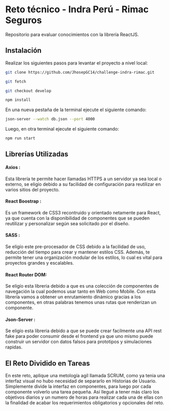 # Reto técnico - Indra Perú - Rimac Seguros

Repositorio para evaluar conocimientos con la librería ReactJS.

## Instalación

Realizar los siguientes pasos para levantar el proyecto a nivel local:

```bash
git clone https://github.com/JhosepGC14/challenge-indra-rimac.git
```
```bash
git fetch
```
```bash
git checkout develop
```
```bash
npm install
```
En una nueva pestaña de la terminal ejecute el siguiente comando:

```bash
json-server --watch db.json --port 4000
```
Luego, en otra terminal ejecute el siguiente comando:

```bash
npm run start
```

## Librerías Utilizadas

#### Axios : 
Esta librería te permite hacer llamadas HTTPS a un servidor ya sea local o externo, se eligío debido a su facilidad de configuración para reutilizar en varios sitios del proyecto.

#### React Boostrap : 
Es un framework de CSS3 recontruido y orientado netamente para React, ya que cuenta con la disponibilidad de componentes que se pueden reutilizar y personalizar según sea solicitado por el diseño.

#### SASS : 
Se eligío este pre-procesador de CSS debido a la facilidad de uso, reducción del tiempo para crear y mantener estilos CSS. Además, te permite tener una organización modular de los estilos, lo cual es vital para proyectos grandes y escalables.

#### React Router DOM: 
Se eligío esta libreria debido a que es una colección de componentes de navegación la cual podemos usar tanto en Web como Mobile. Con esta librería vamos a obtener un enrutamiento dinámico gracias a los componentes, en otras palabras tenemos unas rutas que renderizan un componente.

#### Json-Server : 
Se eligío esta libreria debido a que se puede crear facilmente una API rest fake para poder consumir desde el frontend ya que uno mismo puede construir un servidor con datos falsos para prototipos y simulaciones rapidas.

## El Reto Dividido en Tareas

En este reto, aplique una metología agíl llamada SCRUM, como ya tenia una interfaz visual no hubo necesidad de separarlo en Historias de Usuario. Simplemente divide la interfaz en componentes, para luego por cada componente volverlo una tarea pequeña. Así llegué a tener más claro los objetivos diarios y un numero de horas para realizar cada una de ellas con la finalidad de acabar los requerimientos obligatorios y opcionales del reto.
